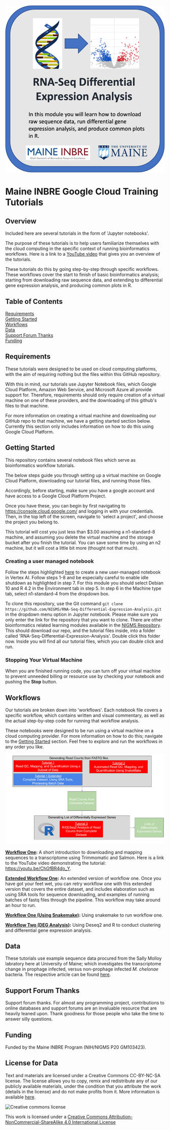 [comment]: <> (Hi. If you are seeing this message, please open this file with markdown preview or jupyter notebook. You can do this by right clicking on the readme file and picking 'open with'.)
![course-card](images/UMaine-course-card-2.png)
# Maine INBRE Google Cloud Training Tutorials

## Overview

Included here are several tutorials in the form of 'Jupyter notebooks'.

The purpose of these tutorials is to help users familiarize themselves with the cloud computing in the specific context of running bioinformatics workflows. Here is a link to a [YouTube video](https://youtu.be/3ie420Luorc) that gives you an overview of the tutorials.

These tutorials do this by going step-by-step through specific workflows. These workflows cover the start to finish of basic bioinformatics analysis; starting from downloading raw sequence data, and extending to differential gene expression analysis, and producing common plots in R.

## Table of Contents

[Requirements](#requirements)  
[Getting Started](#getting-started)  
[Workflows](#workflows)  
[Data](#data)  
[Support Forum Thanks](#support-forum-thanks)  
[Funding](#funding)  
   

## Requirements

These tutorials were designed to be used on cloud computing platforms, with the aim of requiring nothing but the files within this GitHub repository.

With this in mind, our tutorials use Jupyter Notebook files, which Google Cloud Platform, Amazon Web Service, and Microsoft Azure all provide support for. Therefore, requirements should only require creation of a virtual machine on one of these providers, and the downloading of this github's files to that machine.

For more information on creating a virtual machine and downloading our GitHub repo to that machine, we have a getting started section below. Currently this section only includes information on how to do this using Google Cloud Platform.

## Getting Started

This repository contains several notebook files which serve as bioinformatics workflow tutorials.

The below steps guide you through setting up a virtual machine on Google Cloud Platform, downloading our tutorial files, and running those files. 

Accordingly, before starting, make sure you have a google account and have access to a Google Cloud Platform Project.

Once you have these, you can begin by first navigating to https://console.cloud.google.com/ and logging in with your credentials. Then, in the top left of the screen, navigate to 'select a project', and choose the project you belong to.

This tutorial will cost you just less than $3.00 assuming a n1-standard-8 machine, and assuming you delete the virtual machine and the storage bucket after you finish the tutorial. You can save some time by using an n2 machine, but it will cost a little bit more (thought not that much). 

### Creating a user managed notebook 

Follow the steps highlighted [here](https://github.com/STRIDES/NIHCloudLabGCP/blob/main/docs/vertexai.md) to create a new user-managed notebook in Vertex AI. Follow steps 1-8 and be especially careful to enable idle shutdown as highlighted in step 7. For this module you should select Debian 10 and R 4.2 in the Environment tab in step 5. In step 6 in the Machine type tab, select n1-standard-4 from the dropdown box.

To clone this repository, use the Git command `git clone https://github.com/NIGMS/RNA-Seq-Differential-Expression-Analysis.git` in the dropdown menu option in Jupyter notebook. Please make sure you only enter the link for the repository that you want to clone. There are other bioinformatics related learning modules available in the [NIGMS Repository](https://github.com/NIGMS). This should download our repo, and the tutorial files inside, into a folder called 'RNA-Seq-Differential-Expression-Analysis'. Double click this folder now. Inside you will find all our tutorial files, which you can double click and run.

### Stopping Your Virtual Machine

When you are finished running code, you can turn off your virtual machine to prevent unneeded billing or resource use by checking your notebook and pushing the **Stop** button.

## Workflows

Our tutorials are broken down into 'workflows'. Each notebook file covers a specific workflow, which contains written and visual commentary, as well as the actual step-by-step code for running that workflow analysis. 

These notebooks were designed to be run using a virtual machine on a cloud computing provider. For more information on how to do this; navigate to the [Getting Started](#getting-started) section. Feel free to explore and run the workflows in any order you like. 

![RNA-Seq workflow](images/RNA-Seq_Notebook_Homepage.png)


**[Workflow One](Tutorial_1.ipynb):** A short introduction to downloading and mapping sequences to a transcriptome using Trimmomatic and Salmon. Here is a link to the YouTube video demonstrating the tutorial: <https://youtu.be/ChGfBR4do_Y>.

**[Extended Workflow One](Tutorial_1B_Extended.ipynb):** An extended version of workflow one. Once you have got your feet wet, you can retry workflow one with this extended version that covers the entire dataset, and includes elaboration such as using SRA tools for sequence downloading, and examples of running batches of fastq files through the pipeline. This workflow may take around an hour to run.


**[Workflow One (Using Snakemake)](Tutorial_2_Snakemake.ipynb):** Using snakemake to run workflow one.

**[Workflow Two (DEG Analysis)](Tutorial_3_DEG_Analysis.ipynb):** Using Deseq2 and R to conduct clustering and differential gene expression analysis.


## Data

These tutorials use example sequence data procured from the Sally Molloy labratory here at University of Maine; which investigates the transcriptome change in prophage infected, versus non-prophage infected *M. chelonae* bacteria. The respective article can be found [here](https://www.ncbi.nlm.nih.gov/pmc/articles/PMC8191103/).

## Support Forum Thanks

Support forum thanks. For almost any programming project, contributions to online databases and support forums are an invaluable resource that are heavily leaned upon. Thank goodness for those people who take the time to answer silly questions.

## Funding

Funded by the Maine INBRE Program (NIH/NIGMS P20 GM103423).

## **License for Data**

Text and materials are licensed under a Creative Commons CC-BY-NC-SA license. The license allows you to copy, remix and redistribute any of our publicly available materials, under the condition that you attribute the work (details in the license) and do not make profits from it. More information is available [here](https://tilburgsciencehub.com/about/#license).

![Creative commons license](https://i.creativecommons.org/l/by-nc-sa/4.0/88x31.png)

This work is licensed under a [Creative Commons Attribution-NonCommercial-ShareAlike 4.0 International License](http://creativecommons.org/licenses/by-nc-sa/4.0/)

